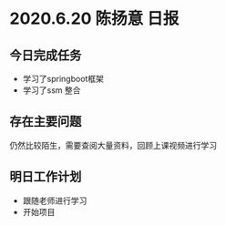 # 2020.6.20 陈扬意 日报

## 今日完成任务

- 学习了springboot框架
- 学习了ssm 整合



## 存在主要问题

仍然比较陌生，需要查阅大量资料，回顾上课视频进行学习



## 明日工作计划

- 跟随老师进行学习
- 开始项目

